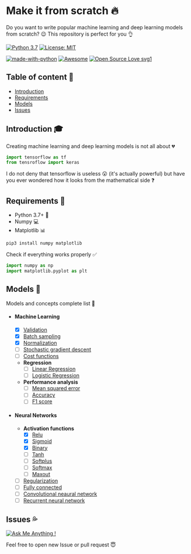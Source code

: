 # Make it from scratch :fire:

Do you want to write popular machine learning and deep learning models from
scratch? :wink: This repository is perfect for you :ok_hand:

[![Python 3.7](https://img.shields.io/badge/python-3.7-green.svg)](https://www.python.org/downloads/release/python-370/)
[![License: MIT](https://img.shields.io/badge/License-MIT-blue.svg)](https://opensource.org/licenses/MIT)

[![made-with-python](https://img.shields.io/badge/Made%20with-Python-1f425f.svg)](https://www.python.org/)
[![Awesome](https://cdn.rawgit.com/sindresorhus/awesome/d7305f38d29fed78fa85652e3a63e154dd8e8829/media/badge.svg)](https://github.com/sindresorhus/awesome)
[![Open Source Love svg1](https://badges.frapsoft.com/os/v1/open-source.svg?v=103)](https://github.com/ellerbrock/open-source-badges/)

## Table of content :bookmark_tabs:

-   [Introduction](#introduction-mortar_board)
-   [Requirements](#requirements-mega)
-   [Models](#models-rocket)
-   [Issues](#issues-sweat-drops)

## Introduction :mortar_board:

Creating machine learning and deep learning models is not all about :broken_heart:

```python
import tensorflow as tf
from tensroflow import keras
```

I do not deny that tensorflow is useless :open_mouth: (it's actually powerful) but have you ever wondered how it looks from the mathematical side :question:

## Requirements :mega:

-   Python 3.7+ :snake:
-   Numpy :computer:
-   Matplotlib :bar_chart:

```bash
pip3 install numpy matplotlib
```

Check if everything works properly :white_check_mark:

```python
import numpy as np
import matplotlib.pyplot as plt
```

## Models :rocket:

Models and concepts complete list :rainbow:

-   #### Machine Learning
    -   [x] [Validation](https://github.com/twrdyyy/make-it-from-scratch/tree/master/machine_learning/validation)
    -   [x] [Batch sampling](https://github.com/twrdyyy/make-it-from-scratch/tree/master/machine_learning/batch_sampling)
    -   [x] [Normalization](https://github.com/twrdyyy/make-it-from-scratch/tree/master/machine_learning/normalization)
    -   [ ] [Stochastic gradient descent](https://github.com/twrdyyy/make-it-from-scratch/tree/master/machine_learning/stochastic_gradient_descent)
    -   [ ] [Cost functions](https://github.com/twrdyyy/make-it-from-scratch/tree/master/machine_learning/cost_functions)
    -   **Regression**
        -   [ ] [Linear Regression](https://github.com/twrdyyy/make-it-from-scratch/tree/master/machine_learning/regression/linear)
        -   [ ] [Logistic Regression](https://github.com/twrdyyy/make-it-from-scratch/tree/master/machine_learning/regression/logistic)
    -   **Performance analysis**
        -   [ ] [Mean squared error](https://github.com/twrdyyy/make-it-from-scratch/tree/master/machine_learning/performance_analysis/mean_squared_error)
        -   [ ] [Accuracy](https://github.com/twrdyyy/make-it-from-scratch/tree/master/machine_learning/performance_analysis/accuracy)
        -   [ ] [F1 score](https://github.com/twrdyyy/make-it-from-scratch/tree/master/machine_learning/performance_analysis/f1_score)
-   #### Neural Networks
    -   **Activation functions**
        -   [x] [Relu](https://github.com/twrdyyy/make-it-from-scratch/tree/master/neural_networks/activation_functions/relu)
        -   [x] [Sigmoid](https://github.com/twrdyyy/make-it-from-scratch/tree/master/neural_networks/activation_functions/sigmoid)
        -   [x] [Binary](https://github.com/twrdyyy/make-it-from-scratch/tree/master/neural_networks/activation_functions/binary)
        -   [ ] [Tanh](https://github.com/twrdyyy/make-it-from-scratch/tree/master/neural_networks/activation_functions/tanh)
        -   [ ] [Softplus](https://github.com/twrdyyy/make-it-from-scratch/tree/master/neural_networks/activation_functions/softplus)
        -   [ ] [Softmax](https://github.com/twrdyyy/make-it-from-scratch/tree/master/neural_networks/activation_functions/softmax)
        -   [ ] [Maxout](https://github.com/twrdyyy/make-it-from-scratch/tree/master/neural_networks/activation_functions/maxout)
    -   [ ] [Regularization](https://github.com/twrdyyy/make-it-from-scratch/tree/master/neural_networks/regularization)
    -   [ ] [Fully connected](https://github.com/twrdyyy/make-it-from-scratch/tree/master/neural_networks/fully_connected)
    -   [ ] [Convolutional neaural network](https://github.com/twrdyyy/make-it-from-scratch/tree/master/neural_networks/convolutional_neural_network)
    -   [ ] [Recurrent neural network](https://github.com/twrdyyy/make-it-from-scratch/tree/master/neural_networks/recurrent_neural_network)

## Issues :sweat_drops:

[![Ask Me Anything !](https://img.shields.io/badge/Ask%20me-anything-1abc9c.svg)](https://GitHub.com/Naereen/ama)

Feel free to open new Issue or pull request :innocent:
